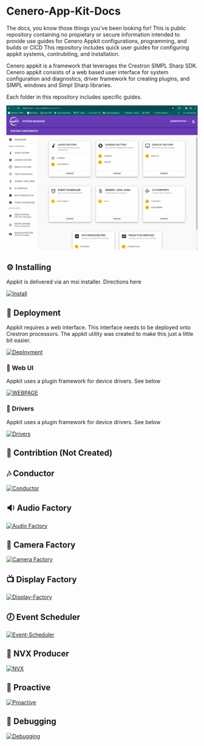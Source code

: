 # Cenero-App-Kit-Docs

The docs, you know those things you've been looking for!  This is public repository containing no propietary or secure information intended to provide use guides for Cenero Appkit configurations, programming, and builds or CICD
This repository includes quick user guides for configuring appkit systems, contrubiting, and installation.

Cenero appkit is a framework that leverages the Crestron SIMPL Sharp SDK.  Cenero appkit consists of a web based user interface for system configuration and diagnostics, driver framework for creating plugins, and SIMPL windows and Simpl Sharp libraries. 

Each folder in this repository includes specific guides.

![Readme Image](./home.gif)

## ⚙ Installing

Appkit is delivered via an msi installer.  Directions here

[![Install](https://img.shields.io/badge/HOW-INSTALL-blue)](https://github.com/CeneroLLC/Cenero-App-Kit-Docs/tree/main/01.%20Installing)

## 🚀 Deployment

Appkit requires a web interface.  This interface needs to be deployed onto Crestron processors.  The appkit utility was created to make this just a little bit easier.  

[![Deployment](https://img.shields.io/badge/HOW-DEPLOY-blue)](https://github.com/CeneroLLC/Cenero-App-Kit-Docs/tree/main/02.%20Deployment)

### 🚗 Web UI

Appkit uses a plugin framework for device drivers. See below

[![WEBPAGE](https://img.shields.io/badge/HOW-WEBPAGE-blue)](https://github.com/CeneroLLC/Cenero-App-Kit-Docs/tree/main/03.%20Deployment/Webpage/README.md)

### 🚗 Drivers

Appkit uses a plugin framework for device drivers. See below

[![Drivers](https://img.shields.io/badge/HOW-DRIVERS-blue)](https://github.com/CeneroLLC/Cenero-App-Kit-Docs/tree/main/03.%20Deployment/Drivers/README.md)

## 👥 Contribtion (Not Created)

## 🎶 Conductor

[![Conductor](https://img.shields.io/badge/HOW-CONDUCTOR-blue)](https://github.com/CeneroLLC/Cenero-App-Kit-Docs/tree/main/10.%20Conductor)

## 🔉 Audio Factory


[![Audio Factory](https://img.shields.io/badge/HOW-AUDIO-blue)](https://github.com/CeneroLLC/Cenero-App-Kit-Docs/tree/main/11.%20Audio%20Factory)

## 🎥 Camera Factory


[![Camera Factory](https://img.shields.io/badge/HOW-CAMERAS-blue)](https://github.com/CeneroLLC/Cenero-App-Kit-Docs/tree/main/10.%20Camera%20Factory)

## 📺 Display Factory


[![Display-Factory](https://img.shields.io/badge/HOW-Display-Factory-blue)](https://github.com/CeneroLLC/Cenero-App-Kit-Docs/tree/main/10.%20Display-Factory)

## 🕖 Event Scheduler

[![Event-Scheduler](https://img.shields.io/badge/HOW-Event-Scheduler-blue)](https://github.com/CeneroLLC/Cenero-App-Kit-Docs/tree/main/10.%20Event-Scheduler)

## 📼 NVX Producer


[![NVX](https://img.shields.io/badge/HOW-NVX-blue)](https://github.com/CeneroLLC/Cenero-App-Kit-Docs/tree/main/10.%20NVX)

## 🔕 Proactive


[![Proactive](https://img.shields.io/badge/HOW-Proactive-blue)](https://github.com/CeneroLLC/Cenero-App-Kit-Docs/tree/main/10.%20Proactive)

## 🐜 Debugging

[![Debugging](https://img.shields.io/badge/HOW-Debugging-blue)](https://github.com/CeneroLLC/Cenero-App-Kit-Docs/tree/main/10.%20Debugging)
